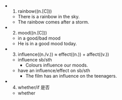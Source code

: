 -
  1. rainbow((n.[C]))
	- There is a rainbow in the sky.
	- The rainbow comes after a storm.
-
  2. mood((n.[C]))
	- in a good/bad mood
	- He is in a good mood today.
-
  3. influence((n./v.)) ≈ effect((n.)) + affect((v.))
	- influence sb/sth
		- Colours influence our moods.
	- have an influence/effect on sb/sth
		- The film has an influence on the teenagers.
-
  4. whether/if 是否
	- whether
